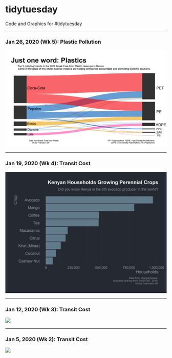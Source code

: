 # tidytuesday
Code and Graphics for #tidytuesday

***
### Jan 26, 2020 (Wk 5): Plastic Pollution
<img src="https://github.com/fgarza55/tidytuesday/blob/master/Output/2020_01_26_plastics/plastics_v2.png"   />

***
### Jan 19, 2020 (Wk 4): Transit Cost
<img src="https://github.com/fgarza55/tidytuesday/blob/master/Output/2020_01_19_kenya_census/kenya_census.png"   />

***
### Jan 12, 2020 (Wk 3): Transit Cost
<img src="https://github.com/fgarzafrech/tidytuesday/blob/master/Output/2020_01_12_tate_museum/tate_collection.png"  />

***
### Jan 5, 2020 (Wk 2): Transit Cost
<img src="https://github.com/fgarzafrech/tidytuesday/blob/master/Output/2020_01_05_transit_cost/transit_cost.png"  />
